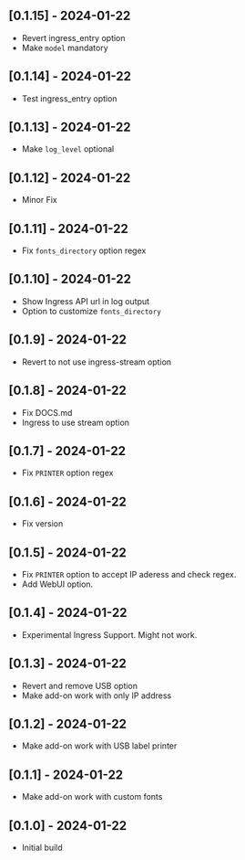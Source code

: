 ## [0.1.15] - 2024-01-22
- Revert ingress_entry option
- Make `model` mandatory

## [0.1.14] - 2024-01-22
- Test ingress_entry option

## [0.1.13] - 2024-01-22
- Make `log_level` optional

## [0.1.12] - 2024-01-22
- Minor Fix

## [0.1.11] - 2024-01-22
- Fix `fonts_directory` option regex

## [0.1.10] - 2024-01-22
- Show Ingress API url in log output
- Option to customize `fonts_directory`

## [0.1.9] - 2024-01-22
- Revert to not use ingress-stream option

## [0.1.8] - 2024-01-22
- Fix DOCS.md
- Ingress to use stream option

## [0.1.7] - 2024-01-22
- Fix `PRINTER` option regex

## [0.1.6] - 2024-01-22
- Fix version

## [0.1.5] - 2024-01-22
- Fix `PRINTER` option to accept IP aderess and check regex.
- Add WebUI option.

## [0.1.4] - 2024-01-22
- Experimental Ingress Support. Might not work.

## [0.1.3] - 2024-01-22
- Revert and remove USB option
- Make add-on work with only IP address

## [0.1.2] - 2024-01-22
- Make add-on work with USB label printer

## [0.1.1] - 2024-01-22
- Make add-on work with custom fonts

## [0.1.0] - 2024-01-22
- Initial build

